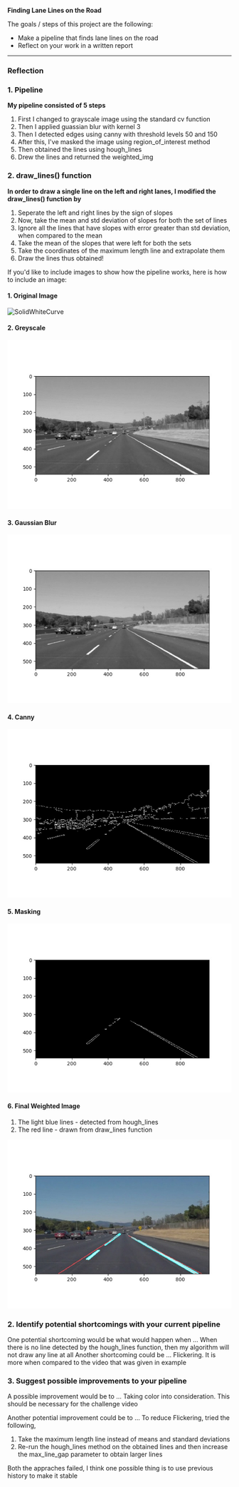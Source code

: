 **Finding Lane Lines on the Road**

The goals / steps of this project are the following:
* Make a pipeline that finds lane lines on the road
* Reflect on your work in a written report


[//]: # (Image References)

[solidWhiteCurve]: ./test_images/solidWhiteCurve.jpg "SolidWhiteCurve"
[solidWhiteCurve_grayscale]: ./test_images_output/grayscale_solidWhiteCurve.jpg "solidWhiteCurve_grayscale"
[solidWhiteCurve_gaussian_blur]: ./test_images_output/gaussian_blur_solidWhiteCurve.jpg "solidWhiteCurve_gaussian_blur"
[solidWhiteCurve_canny]: ./test_images_output/canny_solidWhiteCurve.jpg "SolidWhiteCurve_canny"
[solidWhiteCurve_region_of_interest]: ./test_images_output/region_of_interest_solidWhiteCurve.jpg "SolidWhiteCurve_region_of_interest"
[solidWhiteCurve_weighted_image]: ./test_images_output/weighted_img_solidWhiteCurve.jpg "SolidWhiteCurve_weighted_image"

---

### Reflection

### 1. Pipeline
**My pipeline consisted of 5 steps**
1. First I changed to grayscale image using the standard cv function
2. Then I applied guassian blur with kernel 3
3. Then I detected edges using canny with threshold levels 50 and 150
4. After this, I've masked the image using region_of_interest method
5. Then obtained the lines using hough_lines
6. Drew the lines and returned the weighted_img

### 2. draw_lines() function
**In order to draw a single line on the left and right lanes, I modified the draw_lines() function by**
1. Seperate the left and right lines by the sign of slopes
2. Now, take the mean and std deviation of slopes for both the set of lines
3. Ignore all the lines that have slopes with error greater than std deviation, when compared to the mean
4. Take the mean of the slopes that were left for both the sets
5. Take the coordinates of the maximum length line and extrapolate them
6. Draw the lines thus obtained!


If you'd like to include images to show how the pipeline works, here is how to include an image: 

#### 1. Original Image
![SolidWhiteCurve][solidWhiteCurve]

#### 2. Greyscale
![solidWhiteCurve_grayscale][solidWhiteCurve_grayscale]
#### 3. Gaussian Blur
![solidWhiteCurve_gaussian_blur][solidWhiteCurve_gaussian_blur]
#### 4. Canny
![solidWhiteCurve_canny][solidWhiteCurve_canny]
#### 5. Masking
![solidWhiteCurve_region_of_interest][solidWhiteCurve_region_of_interest]
#### 6. Final Weighted Image
1. The light blue lines  - detected from hough_lines
2. The red line - drawn from draw_lines function

![solidWhiteCurve_weighted_image][solidWhiteCurve_weighted_image]



### 2. Identify potential shortcomings with your current pipeline

One potential shortcoming would be what would happen when ... 
When there is no line detected by the hough_lines function, then my algorithm will not draw any line at all
Another shortcoming could be ...
Flickering. It is more when compared to the video that was given in example

### 3. Suggest possible improvements to your pipeline

A possible improvement would be to ...
Taking color into consideration. This should be necessary for the challenge video

Another potential improvement could be to ...
To reduce Flickering, tried the following,
1. Take the maximum length line instead of means and standard deviations
2. Re-run the hough_lines method on the obtained lines and then increase the max_line_gap parameter to obtain larger lines

Both the appraches failed, I think one possible thing is to use previous history to make it stable
